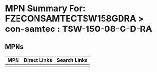 



# MPN Summary For: FZECONSAMTECTSW158GDRA > con-samtec : TSW-150-08-G-D-RA

## MPNs
  

|MPN|Direct Links|Search Links|
| :--- | :--- | :--- |
||||
